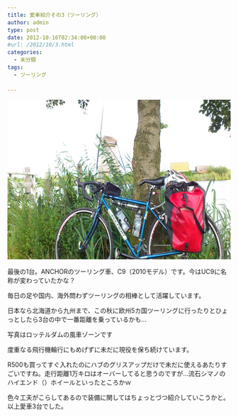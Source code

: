 ```yaml
---
title: 愛車紹介その3（ツーリング）
author: admin
type: post
date: 2012-10-16T02:34:00+00:00
#url: /2012/10/3.html
categories:
  - 未分類
tags:
  - ツーリング

---
```

<div class="separator" style="clear: both; text-align: center;">
  <img border="0" height="360" src="./2012-09-17-15.32.13.jpg" width="640" />
</div>

最後の1台。ANCHORのツーリング車、C9（2010モデル）です。今はUC9に名称が変わっていたかな？

毎日の足や国内、海外問わずツーリングの相棒として活躍しています。

日本なら北海道から九州まで、この秋に欧州5カ国ツーリングに行ったりとひょっとしたら3台の中で一番距離を乗っているかも…

写真はロッテルダムの風車ゾーンです

度重なる飛行機輪行にもめげずに未だに現役を保ち続けています。

R500も買ってすぐ入れたのにハブのグリスアップだけで未だに使えるあたりすごいですね。走行距離1万キロはオーバーしてると思うのですが…流石シマノのハイエンド（）ホイールといったところかｗ

色々工夫がこらしてあるので装備に関してはちょっとづつ紹介していこうかと。以上愛車3台でした。

